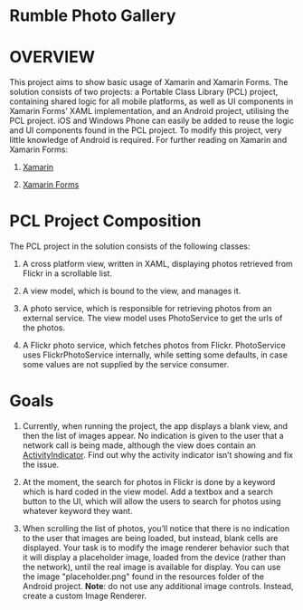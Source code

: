 # Rumble Photo Gallery

# OVERVIEW

This project aims to show basic usage of Xamarin and Xamarin Forms. The solution consists of two projects: a Portable Class Library (PCL) project, containing shared logic for all mobile platforms, as well as UI components in Xamarin Forms’ XAML implementation, and an Android project, utilising the PCL project. iOS and Windows Phone can easily be added to reuse the logic and UI components found in the PCL project. To modify this project, very little knowledge of Android is required. For further reading on Xamarin and Xamarin Forms:

1. [Xamarin](http://developer.xamarin.com/)

2. [Xamarin Forms](http://developer.xamarin.com/guides/xamarin-forms/)

# PCL Project Composition

The PCL project in the solution consists of the following classes:

1. A cross platform view, written in XAML, displaying photos retrieved from Flickr in a scrollable list.

2. A view model, which is bound to the view, and manages it.

3. A photo service, which is responsible for retrieving photos from an external service. The view model uses PhotoService to get the urls of the photos.

4. A Flickr photo service, which fetches photos from Flickr. PhotoService uses FlickrPhotoService internally, while setting some defaults, in case some values are not supplied by the service consumer.

# Goals

1. Currently, when running the project, the app displays a blank view, and then the list of images appear. No indication is given to the user that a network call is being made, although the view does contain an [ActivityIndicator](http://developer.xamarin.com/api/type/Xamarin.Forms.ActivityIndicator/). Find out why the activity indicator isn’t showing and fix the issue.

2. At the moment, the search for photos in Flickr is done by a keyword which is hard coded in the view model. Add a textbox and a search button to the UI, which will allow the users to search for photos using whatever keyword they want.

3. When scrolling the list of photos, you’ll notice that there is no indication to the user that images are being loaded, but instead, blank cells are displayed. Your task is to modify the image renderer behavior such that it will display a placeholder image, loaded from the device (rather than the network), until the real image is available for display. You can use the image "placeholder.png" found in the resources folder of the Android project. 
**Note**: do not use any additional image controls. Instead, create a custom Image Renderer.

